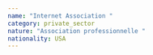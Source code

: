 ```yaml
---
name: "Internet Association "
category: private_sector
nature: "Association professionnelle "
nationality: USA
---
```

    